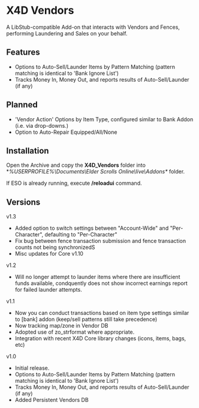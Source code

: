 # X4D **Vendors**

A LibStub-compatible Add-on that interacts with Vendors and Fences, performing Laundering and Sales on your behalf.

## Features

- Options to Auto-Sell/Launder Items by Pattern Matching (pattern matching is identical to 'Bank Ignore List')
- Tracks Money In, Money Out, and reports results of Auto-Sell/Launder (if any)

## Planned

- 'Vendor Action' Options by Item Type, configured similar to Bank Addon (i.e. via drop-downs.) 
- Option to Auto-Repair Equipped/All/None

## Installation

Open the Archive and copy the **X4D_Vendors** folder into **%USERPROFILE%\Documents\Elder Scrolls Online\live\Addons\** folder.

If ESO is already running, execute **/reloadui** command.

## Versions

v1.3

- Added option to switch settings between "Account-Wide" and "Per-Character", defaulting to "Per-Character"
- Fix bug between fence transaction submission and fence transaction counts not being synchronizedS
- Misc updates for Core v1.10

v1.2

- Will no longer attempt to launder items where there are insufficient funds available, condquently does not show incorrect earnings report for failed launder attempts.

v1.1

- Now you can conduct transactions based on item type settings similar to [bank] addon (keep/sell patterns still take precedence)
- Now tracking map/zone in Vendor DB
- Adopted use of zo_strformat where appropriate.
- Integration with recent X4D Core library changes (icons, items, bags, etc)

v1.0

- Initial release.
- Options to Auto-Sell/Launder Items by Pattern Matching (pattern matching is identical to 'Bank Ignore List')
- Tracks Money In, Money Out, and reports results of Auto-Sell/Launder (if any)
- Added Persistent Vendors DB
